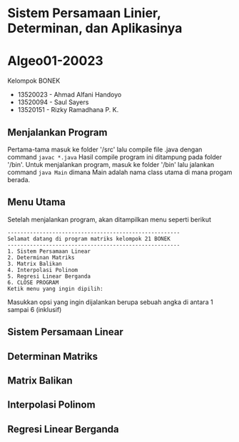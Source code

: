 # Sistem Persamaan Linier, Determinan, dan Aplikasinya
# Algeo01-20023
Kelompok BONEK
* 13520023 - Ahmad Alfani Handoyo
* 13520094 - Saul Sayers
* 13520151 - Rizky Ramadhana P. K.
## Menjalankan Program
Pertama-tama masuk ke folder '/src' lalu compile file .java dengan command
```javac *.java```
Hasil compile program ini ditampung pada folder '/bin'. Untuk menjalankan program, masuk ke folder '/bin' lalu jalankan command
```java Main```
dimana Main adalah nama class utama di mana progam berada.
## Menu Utama
Setelah menjalankan program, akan ditampilkan menu seperti berikut
```
------------------------------------------------------                                             Selamat datang di program matriks kelompok 21 BONEK                                                ------------------------------------------------------                                                                                                                                                1. Sistem Persamaan Linear                                                                         2. Determinan Matriks                                                                              3. Matrix Balikan                                                                                  4. Interpolasi Polinom                                                                             5. Regresi Linear Berganda                                                                         6. CLOSE PROGRAM                                                                                   Ketik menu yang ingin dipilih:
```
Masukkan opsi yang ingin dijalankan berupa sebuah angka di antara 1 sampai 6 (inklusif)
## Sistem Persamaan Linear
## Determinan Matriks
## Matrix Balikan
## Interpolasi Polinom
## Regresi Linear Berganda

